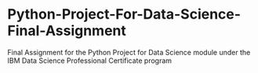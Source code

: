 # Python-Project-For-Data-Science-Final-Assignment
Final Assignment for the Python Project for Data Science module under the IBM Data Science Professional Certificate program
